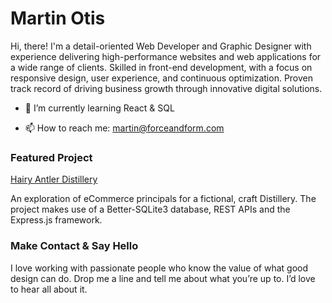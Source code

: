# Martin Otis

Hi, there! I'm a detail-oriented Web Developer and Graphic Designer with experience delivering high-performance websites and web applications for a wide range of clients. Skilled in front-end development, with a focus on responsive design, user experience, and continuous optimization. Proven track record of driving
business growth through innovative digital solutions.

- 🌱 I’m currently learning React & SQL

- 📫 How to reach me: martin@forceandform.com

### Featured Project

[Hairy Antler Distillery](https://github.com/onyudo/hairy-antler-distillery)

An exploration of eCommerce principals for a fictional, craft Distillery. The project makes use of a Better-SQLite3 database, REST APIs and the Express.js framework.

### Make Contact & Say Hello

I love working with passionate people who know the value of what good design can do. Drop me a line and tell me about what you’re up to. I’d love to hear all about it.